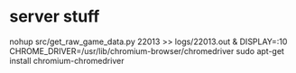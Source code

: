 # server stuff

nohup src/get_raw_game_data.py 22013 >> logs/22013.out &
DISPLAY=:10
CHROME_DRIVER=/usr/lib/chromium-browser/chromedriver
sudo apt-get install chromium-chromedriver
